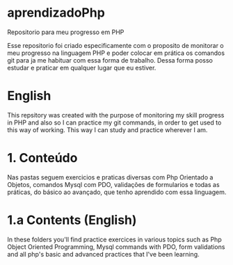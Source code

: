 # aprendizadoPhp
Repositorio para meu progresso em PHP

Esse repositorio foi criado especificamente com o proposito de monitorar o meu progresso na linguagem PHP
e poder colocar em prática os comandos git para ja me habituar com essa forma de trabalho.
Dessa forma posso estudar e praticar em qualquer lugar que eu estiver.

# English

This repsitory was created with the purpose of monitoring my skill progress in PHP
and also so I can practice my git commands, in order to get used to this way of working.
This way I can study and practice wherever I am.

# 1. Conteúdo
Nas pastas seguem exercicios e praticas diversas com Php Orientado a Objetos, comandos Mysql com PDO,
validações de formularios e todas as práticas, do básico ao avançado, que tenho aprendido com essa
linguagem.

# 1.a Contents (English)
In these folders you'll find practice exercices in various topics such as Php Object Oriented Programming,
Mysql commands with PDO, form validations and all php's basic and advanced practices that I've been learning.
